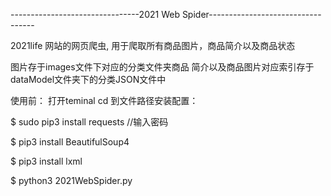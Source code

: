 --------------------------------2021 Web Spider----------------------------------

2021life 网站的网页爬虫, 用于爬取所有商品图片，商品简介以及商品状态

图片存于images文件下对应的分类文件夹商品
简介以及商品图片对应索引存于dataModel文件夹下的分类JSON文件中

使用前：
打开teminal cd 到文件路径安装配置：

$ sudo pip3 install requests       //输入密码

$ pip3 install BeautifulSoup4

$ pip3 install lxml

$ python3 2021WebSpider.py
